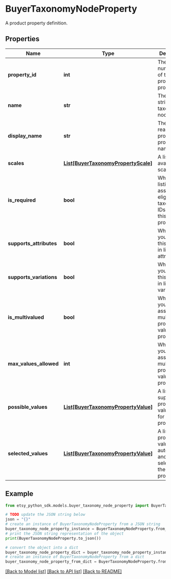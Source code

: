 # BuyerTaxonomyNodeProperty

A product property definition.

## Properties

Name | Type | Description | Notes
------------ | ------------- | ------------- | -------------
**property_id** | **int** | The unique numeric ID of this product property. | [optional] 
**name** | **str** | The name string for this taxonomy node. | [optional] 
**display_name** | **str** | The human-readable product property name string. | [optional] 
**scales** | [**List[BuyerTaxonomyPropertyScale]**](BuyerTaxonomyPropertyScale.md) | A list of available scales. | [optional] 
**is_required** | **bool** | When true, listings assigned eligible taxonomy IDs require this property. | [optional] 
**supports_attributes** | **bool** | When true, you can use this property in listing attributes. | [optional] 
**supports_variations** | **bool** | When true, you can use this property in listing variations. | [optional] 
**is_multivalued** | **bool** | When true, you can assign multiple property values to this property | [optional] 
**max_values_allowed** | **int** | When true, you can assign multiple property values to this property | [optional] 
**possible_values** | [**List[BuyerTaxonomyPropertyValue]**](BuyerTaxonomyPropertyValue.md) | A list of supported property value strings for this property. | [optional] 
**selected_values** | [**List[BuyerTaxonomyPropertyValue]**](BuyerTaxonomyPropertyValue.md) | A list of property value strings automatically and always selected for the given property. | [optional] 

## Example

```python
from etsy_python_sdk.models.buyer_taxonomy_node_property import BuyerTaxonomyNodeProperty

# TODO update the JSON string below
json = "{}"
# create an instance of BuyerTaxonomyNodeProperty from a JSON string
buyer_taxonomy_node_property_instance = BuyerTaxonomyNodeProperty.from_json(json)
# print the JSON string representation of the object
print(BuyerTaxonomyNodeProperty.to_json())

# convert the object into a dict
buyer_taxonomy_node_property_dict = buyer_taxonomy_node_property_instance.to_dict()
# create an instance of BuyerTaxonomyNodeProperty from a dict
buyer_taxonomy_node_property_from_dict = BuyerTaxonomyNodeProperty.from_dict(buyer_taxonomy_node_property_dict)
```
[[Back to Model list]](../README.md#documentation-for-models) [[Back to API list]](../README.md#documentation-for-api-endpoints) [[Back to README]](../README.md)


